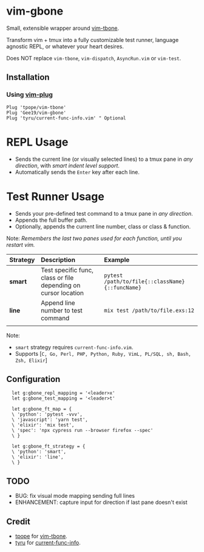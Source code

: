 # vim-gbone

Small, extensible wrapper around [vim-tbone](https://github.com/tpope/vim-tbone).

Transform vim + tmux into a fully customizable test runner, language agnostic REPL, or whatever your heart desires.

Does NOT replace `vim-tbone`, `vim-dispatch`, `AsyncRun.vim` or `vim-test`.

## Installation

### Using [vim-plug](https://github.com/junegunn/vim-plug)

```vim
Plug 'tpope/vim-tbone'
Plug 'Gee19/vim-gbone'
Plug 'tyru/current-func-info.vim' " Optional
```

# REPL Usage
- Sends the current line (or visually selected lines) to a tmux pane in *any direction*, with *smart indent level support*.
- Automatically sends the `Enter` key after each line.

# Test Runner Usage
- Sends your pre-defined test command to a tmux pane in *any direction*.
- Appends the full buffer path.
- Optionally, appends the current line number, class or class & function.

Note:
*Remembers the last two panes used for each function, until you restart vim.*


|    Strategy | Description                                                    | Example                                        |
| :---------- | :--------------------------------------------------------------| :--------------------------------------------- |
| **smart**   | Test specific func, class or file depending on cursor location | `pytest /path/to/file{::className}{::funcName}`|
| **line**    | Append line number to test command                             | `mix test /path/to/file.exs:12`                |
|                                                                                                                               |

Note:
- `smart` strategy requires `current-func-info.vim`.
- Supports [`C, Go, Perl, PHP, Python, Ruby, VimL, PL/SQL, sh, Bash, Zsh, Elixir`]

## Configuration

```vim
  let g:gbone_repl_mapping = '<leader>x'
  let g:gbone_test_mapping = '<leader>t'

  let g:gbone_ft_map = {
  \ 'python': 'pytest -vvv',
  \ 'javascript': 'yarn test',
  \ 'elixir': 'mix test',
  \ 'spec': 'npx cypress run --browser firefox --spec'
  \ }

  let g:gbone_ft_strategy = {
  \ 'python': 'smart',
  \ 'elixir': 'line',
  \ }
```

## TODO
- BUG: fix visual mode mapping sending full lines
- ENHANCEMENT: capture input for direction if last pane doesn't exist

## Credit

- [tpope](https://github.com/tpope) for [vim-tbone](https://github.com/tpope/vim-tbone).
- [tyru](https://github.com/tyru) for [current-func-info](https://github.com/tyru/current-func-info.vim).
